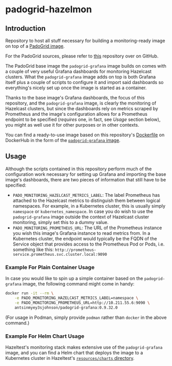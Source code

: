 # padogrid-hazelmon

## Introduction

Repository to host all stuff necessary for building a monitoring-ready image on top of a [PadoGrid image](https://hub.docker.com/r/padogrid/padogrid/tags). 

For the PadoGrid sources, please refer to [this](https://github.com/padogrid#padogrid) repository over on GitHub. 

The PadoGrid base image the `padogrid-grafana` image builds on comes with a couple of very useful Grafana dashboards for monitoring Hazelcast clusters. What the `padogrid-grafana` image adds on top is both Grafana itself plus a couple of scripts to configure it and import said dashboards so everything's nicely set up once the image is started as a container. 

Thanks to the base image's Grafana dashboards, the focus of this repository, and the `padogrid-grafana` image, is clearly the monitoring of Hazelcast clusters, but since the dashboards rely on metrics scraped by Prometheus and the image's configuration allows for a Prometheus endpoint to be specified (_requires_ one, in fact, see _Usage_ section below), you might as well use it for other purposes or in other contexts.

You can find a ready-to-use image based on this repository's [Dockerfile](./Dockerfile) on DockerHub in the form of the [`padogrid-grafana` image](https://hub.docker.com/r/antsinmyey3sjohnson/padogrid-grafana).

## Usage
Although the scripts contained in this repository perform much of the configuration work necessary for setting up Grafana and importing the base image's dashboards, there are two pieces of information that still have to be specified: 

* `PADO_MONITORING_HAZELCAST_METRICS_LABEL`: The label Prometheus has attached to the Hazelcast metrics to distinguish them between logical namespaces. For example, in a Kubernetes cluster, this is usually simply `namespace` or `kubernetes_namespace`. In case you do wish to use the `padogrid-grafana` image outside the context of Hazelcast cluster monitoring, simply set this to a dummy value.
* `PADO_MONITORING_PROMETHEUS_URL`: The URL of the Prometheus instance you wish this image's Grafana instance to read metrics from. In a Kubernetes cluster, the endpoint would typically be the FQDN of the Service object that provides access to the Prometheus Pod or Pods, i.e. something like this: `http://prometheus-service.prometheus.svc.cluster.local:9090`

### Example For Plain Container Usage
In case you would like to spin up a simple container based on the `padogrid-grafana` image, the following command might come in handy:

```bash
docker run -it --rm \
    -e PADO_MONITORING_HAZELCAST_METRICS_LABEL=namespace \
    -e PADO_MONITORING_PROMETHEUS_URL=http://10.211.55.6:9090 \
    antsinmyey3sjohnson/padogrid-grafana:0.9.32.0
```

(For usage in Podman, simply provide `podman` rather than `docker` in the above command.)

### Example For Helm Chart Usage
Hazeltest's monitoring stack makes extensive use of the `padogrid-grafana` image, and you can find a Helm chart that deploys the image to a Kubernetes cluster in Hazeltest's [`resources/charts` directory](https://github.com/AntsInMyEy3sJohnson/hazeltest/tree/main/resources/charts).



